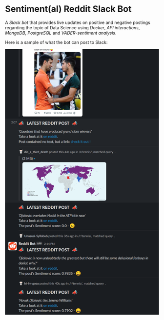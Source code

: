 # Sentiment(al) Reddit Slack Bot

A *Slack bot* that provides live updates on positive and negative postings regarding the topic of Data Science using *Docker*, *API interactions*, *MongoDB*, *PostgreSQL* and *VADER-sentiment analysis*.

Here is a sample of what the bot can post to Slack:

![Sample output of Slack bot](https://github.com/MichlF/projects/blob/main/data_science/reddit_sentiment/sample_output.png?raw=true)